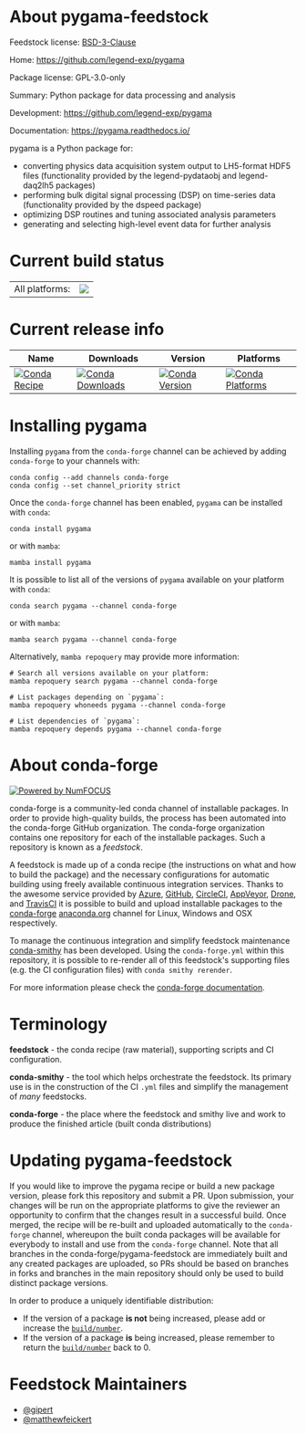 About pygama-feedstock
======================

Feedstock license: [BSD-3-Clause](https://github.com/conda-forge/pygama-feedstock/blob/main/LICENSE.txt)

Home: https://github.com/legend-exp/pygama

Package license: GPL-3.0-only

Summary: Python package for data processing and analysis

Development: https://github.com/legend-exp/pygama

Documentation: https://pygama.readthedocs.io/

pygama is a Python package for:

* converting physics data acquisition system output to LH5-format
  HDF5 files (functionality provided by the legend-pydataobj and
  legend-daq2lh5 packages)
* performing bulk digital signal processing (DSP) on time-series data
  (functionality provided by the dspeed package)
* optimizing DSP routines and tuning associated analysis parameters
* generating and selecting high-level event data for further analysis

Current build status
====================


<table><tr><td>All platforms:</td>
    <td>
      <a href="https://dev.azure.com/conda-forge/feedstock-builds/_build/latest?definitionId=26190&branchName=main">
        <img src="https://dev.azure.com/conda-forge/feedstock-builds/_apis/build/status/pygama-feedstock?branchName=main">
      </a>
    </td>
  </tr>
</table>

Current release info
====================

| Name | Downloads | Version | Platforms |
| --- | --- | --- | --- |
| [![Conda Recipe](https://img.shields.io/badge/recipe-pygama-green.svg)](https://anaconda.org/conda-forge/pygama) | [![Conda Downloads](https://img.shields.io/conda/dn/conda-forge/pygama.svg)](https://anaconda.org/conda-forge/pygama) | [![Conda Version](https://img.shields.io/conda/vn/conda-forge/pygama.svg)](https://anaconda.org/conda-forge/pygama) | [![Conda Platforms](https://img.shields.io/conda/pn/conda-forge/pygama.svg)](https://anaconda.org/conda-forge/pygama) |

Installing pygama
=================

Installing `pygama` from the `conda-forge` channel can be achieved by adding `conda-forge` to your channels with:

```
conda config --add channels conda-forge
conda config --set channel_priority strict
```

Once the `conda-forge` channel has been enabled, `pygama` can be installed with `conda`:

```
conda install pygama
```

or with `mamba`:

```
mamba install pygama
```

It is possible to list all of the versions of `pygama` available on your platform with `conda`:

```
conda search pygama --channel conda-forge
```

or with `mamba`:

```
mamba search pygama --channel conda-forge
```

Alternatively, `mamba repoquery` may provide more information:

```
# Search all versions available on your platform:
mamba repoquery search pygama --channel conda-forge

# List packages depending on `pygama`:
mamba repoquery whoneeds pygama --channel conda-forge

# List dependencies of `pygama`:
mamba repoquery depends pygama --channel conda-forge
```


About conda-forge
=================

[![Powered by
NumFOCUS](https://img.shields.io/badge/powered%20by-NumFOCUS-orange.svg?style=flat&colorA=E1523D&colorB=007D8A)](https://numfocus.org)

conda-forge is a community-led conda channel of installable packages.
In order to provide high-quality builds, the process has been automated into the
conda-forge GitHub organization. The conda-forge organization contains one repository
for each of the installable packages. Such a repository is known as a *feedstock*.

A feedstock is made up of a conda recipe (the instructions on what and how to build
the package) and the necessary configurations for automatic building using freely
available continuous integration services. Thanks to the awesome service provided by
[Azure](https://azure.microsoft.com/en-us/services/devops/), [GitHub](https://github.com/),
[CircleCI](https://circleci.com/), [AppVeyor](https://www.appveyor.com/),
[Drone](https://cloud.drone.io/welcome), and [TravisCI](https://travis-ci.com/)
it is possible to build and upload installable packages to the
[conda-forge](https://anaconda.org/conda-forge) [anaconda.org](https://anaconda.org/)
channel for Linux, Windows and OSX respectively.

To manage the continuous integration and simplify feedstock maintenance
[conda-smithy](https://github.com/conda-forge/conda-smithy) has been developed.
Using the ``conda-forge.yml`` within this repository, it is possible to re-render all of
this feedstock's supporting files (e.g. the CI configuration files) with ``conda smithy rerender``.

For more information please check the [conda-forge documentation](https://conda-forge.org/docs/).

Terminology
===========

**feedstock** - the conda recipe (raw material), supporting scripts and CI configuration.

**conda-smithy** - the tool which helps orchestrate the feedstock.
                   Its primary use is in the construction of the CI ``.yml`` files
                   and simplify the management of *many* feedstocks.

**conda-forge** - the place where the feedstock and smithy live and work to
                  produce the finished article (built conda distributions)


Updating pygama-feedstock
=========================

If you would like to improve the pygama recipe or build a new
package version, please fork this repository and submit a PR. Upon submission,
your changes will be run on the appropriate platforms to give the reviewer an
opportunity to confirm that the changes result in a successful build. Once
merged, the recipe will be re-built and uploaded automatically to the
`conda-forge` channel, whereupon the built conda packages will be available for
everybody to install and use from the `conda-forge` channel.
Note that all branches in the conda-forge/pygama-feedstock are
immediately built and any created packages are uploaded, so PRs should be based
on branches in forks and branches in the main repository should only be used to
build distinct package versions.

In order to produce a uniquely identifiable distribution:
 * If the version of a package **is not** being increased, please add or increase
   the [``build/number``](https://docs.conda.io/projects/conda-build/en/latest/resources/define-metadata.html#build-number-and-string).
 * If the version of a package **is** being increased, please remember to return
   the [``build/number``](https://docs.conda.io/projects/conda-build/en/latest/resources/define-metadata.html#build-number-and-string)
   back to 0.

Feedstock Maintainers
=====================

* [@gipert](https://github.com/gipert/)
* [@matthewfeickert](https://github.com/matthewfeickert/)

